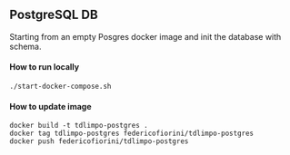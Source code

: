 
## PostgreSQL DB

Starting from an empty Posgres docker image and init the database with schema.

#### How to run locally

	./start-docker-compose.sh
	
#### How to update image

	docker build -t tdlimpo-postgres .
	docker tag tdlimpo-postgres federicofiorini/tdlimpo-postgres
	docker push federicofiorini/tdlimpo-postgres
	
